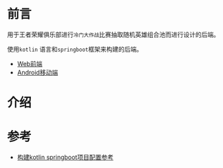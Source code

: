 # 前言
用于王者荣耀俱乐部进行`冷门大作战`比赛抽取随机英雄组合池而进行设计的后端。

使用`kotlin` 语言和`springboot`框架来构建的后端。

- [Web前端](https://github.com/weiran1999/hok-front)
- [Android移动端](https://github.com/weiran1999/android-hok-lottery)

# 介绍


# 参考
- [构建kotlin springboot项目配置参考](https://spring.io.zh.xy2401.com/guides/tutorials/spring-boot-kotlin/)
